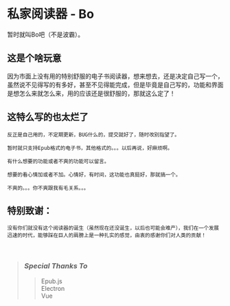 # 私家阅读器 - Bo
暂时就叫Bo吧（不是波霸）。

## 这是个啥玩意
因为市面上没有用的特别舒服的电子书阅读器，想来想去，还是决定自己写一个，虽然说不见得写的有多好，甚至不见得能完成，但是毕竟是自己写的，功能和界面是想怎么来就怎么来，用的应该还是很舒服的，那就这么定了！

## 这特么写的也太烂了

    反正是自己用的，不定期更新，BUG什么的，提交就好了，随时改别指望了。
    
    暂时就只支持Epub格式的电子书，其他格式的。。。以后再说，好麻烦啊。
    
    有什么想要的功能或者不爽的功能可以留言。
    
    想要的看心情加或者不加。心情好，有时间，这功能也真挺好，那就搞一个。
    
    不爽的。。。你不爽跟我有毛关系。。。

## 特别致谢：
    没有你们就没有这个阅读器的诞生（虽然现在还没诞生，以后也可能会难产），我们在一个发展迅速的时代，能够踩在巨人的肩膀上是一种扎实的感觉，由衷的感谢你们对人类的贡献！  
    
>### *Special Thanks To*
>>Epub.js  
>>Electron  
>>Vue  
         
